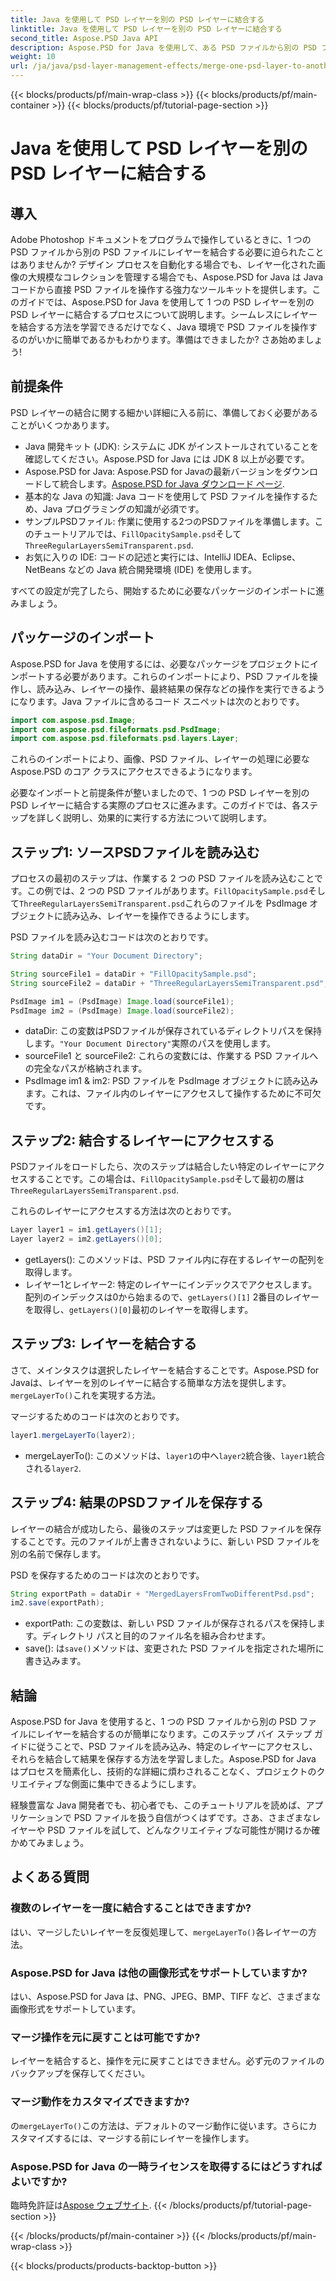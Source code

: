 ```yaml
---
title: Java を使用して PSD レイヤーを別の PSD レイヤーに結合する
linktitle: Java を使用して PSD レイヤーを別の PSD レイヤーに結合する
second_title: Aspose.PSD Java API
description: Aspose.PSD for Java を使用して、ある PSD ファイルから別の PSD ファイルにレイヤーを結合する方法を、ステップバイステップのチュートリアルで学習します。デザイン プロセスを自動化するのに最適です。
weight: 10
url: /ja/java/psd-layer-management-effects/merge-one-psd-layer-to-another/
---
```


{{< blocks/products/pf/main-wrap-class >}}
{{< blocks/products/pf/main-container >}}
{{< blocks/products/pf/tutorial-page-section >}}

# Java を使用して PSD レイヤーを別の PSD レイヤーに結合する

## 導入

Adobe Photoshop ドキュメントをプログラムで操作しているときに、1 つの PSD ファイルから別の PSD ファイルにレイヤーを結合する必要に迫られたことはありませんか? デザイン プロセスを自動化する場合でも、レイヤー化された画像の大規模なコレクションを管理する場合でも、Aspose.PSD for Java は Java コードから直接 PSD ファイルを操作する強力なツールキットを提供します。このガイドでは、Aspose.PSD for Java を使用して 1 つの PSD レイヤーを別の PSD レイヤーに結合するプロセスについて説明します。シームレスにレイヤーを結合する方法を学習できるだけでなく、Java 環境で PSD ファイルを操作するのがいかに簡単であるかもわかります。準備はできましたか? さあ始めましょう!

## 前提条件

PSD レイヤーの結合に関する細かい詳細に入る前に、準備しておく必要があることがいくつかあります。

- Java 開発キット (JDK): システムに JDK がインストールされていることを確認してください。Aspose.PSD for Java には JDK 8 以上が必要です。
-  Aspose.PSD for Java: Aspose.PSD for Javaの最新バージョンをダウンロードして統合します。[Aspose.PSD for Java ダウンロード ページ](https://releases.aspose.com/psd/java/).
- 基本的な Java の知識: Java コードを使用して PSD ファイルを操作するため、Java プログラミングの知識が必須です。
- サンプルPSDファイル: 作業に使用する2つのPSDファイルを準備します。このチュートリアルでは、`FillOpacitySample.psd`そして`ThreeRegularLayersSemiTransparent.psd`.
- お気に入りの IDE: コードの記述と実行には、IntelliJ IDEA、Eclipse、NetBeans などの Java 統合開発環境 (IDE) を使用します。

すべての設定が完了したら、開始するために必要なパッケージのインポートに進みましょう。

## パッケージのインポート

Aspose.PSD for Java を使用するには、必要なパッケージをプロジェクトにインポートする必要があります。これらのインポートにより、PSD ファイルを操作し、読み込み、レイヤーの操作、最終結果の保存などの操作を実行できるようになります。Java ファイルに含めるコード スニペットは次のとおりです。

```java
import com.aspose.psd.Image;
import com.aspose.psd.fileformats.psd.PsdImage;
import com.aspose.psd.fileformats.psd.layers.Layer;
```

これらのインポートにより、画像、PSD ファイル、レイヤーの処理に必要な Aspose.PSD のコア クラスにアクセスできるようになります。

必要なインポートと前提条件が整いましたので、1 つの PSD レイヤーを別の PSD レイヤーに結合する実際のプロセスに進みます。このガイドでは、各ステップを詳しく説明し、効果的に実行する方法について説明します。

## ステップ1: ソースPSDファイルを読み込む

プロセスの最初のステップは、作業する 2 つの PSD ファイルを読み込むことです。この例では、2 つの PSD ファイルがあります。`FillOpacitySample.psd`そして`ThreeRegularLayersSemiTransparent.psd`これらのファイルを PsdImage オブジェクトに読み込み、レイヤーを操作できるようにします。

PSD ファイルを読み込むコードは次のとおりです。

```java
String dataDir = "Your Document Directory";

String sourceFile1 = dataDir + "FillOpacitySample.psd";
String sourceFile2 = dataDir + "ThreeRegularLayersSemiTransparent.psd";

PsdImage im1 = (PsdImage) Image.load(sourceFile1);
PsdImage im2 = (PsdImage) Image.load(sourceFile2);
```

- dataDir: この変数はPSDファイルが保存されているディレクトリパスを保持します。`"Your Document Directory"`実際のパスを使用します。
- sourceFile1 と sourceFile2: これらの変数には、作業する PSD ファイルへの完全なパスが格納されます。
- PsdImage im1 & im2: PSD ファイルを PsdImage オブジェクトに読み込みます。これは、ファイル内のレイヤーにアクセスして操作するために不可欠です。

## ステップ2: 結合するレイヤーにアクセスする

PSDファイルをロードしたら、次のステップは結合したい特定のレイヤーにアクセスすることです。この場合は、`FillOpacitySample.psd`そして最初の層は`ThreeRegularLayersSemiTransparent.psd`.

これらのレイヤーにアクセスする方法は次のとおりです。

```java
Layer layer1 = im1.getLayers()[1];
Layer layer2 = im2.getLayers()[0];
```

- getLayers(): このメソッドは、PSD ファイル内に存在するレイヤーの配列を取得します。
- レイヤー1とレイヤー2: 特定のレイヤーにインデックスでアクセスします。配列のインデックスは0から始まるので、`getLayers()[1]` 2番目のレイヤーを取得し、`getLayers()[0]`最初のレイヤーを取得します。

## ステップ3: レイヤーを結合する

さて、メインタスクは選択したレイヤーを結合することです。Aspose.PSD for Javaは、レイヤーを別のレイヤーに結合する簡単な方法を提供します。`mergeLayerTo()`これを実現する方法。

マージするためのコードは次のとおりです。

```java
layer1.mergeLayerTo(layer2);
```

-  mergeLayerTo(): このメソッドは、`layer1`の中へ`layer2`統合後、`layer1`統合される`layer2`.

## ステップ4: 結果のPSDファイルを保存する

レイヤーの結合が成功したら、最後のステップは変更した PSD ファイルを保存することです。元のファイルが上書きされないように、新しい PSD ファイルを別の名前で保存します。

PSD を保存するためのコードは次のとおりです。

```java
String exportPath = dataDir + "MergedLayersFromTwoDifferentPsd.psd";
im2.save(exportPath);
```

- exportPath: この変数は、新しい PSD ファイルが保存されるパスを保持します。ディレクトリ パスと目的のファイル名を組み合わせます。
-  save(): は`save()`メソッドは、変更された PSD ファイルを指定された場所に書き込みます。

## 結論

Aspose.PSD for Java を使用すると、1 つの PSD ファイルから別の PSD ファイルにレイヤーを結合するのが簡単になります。このステップ バイ ステップ ガイドに従うことで、PSD ファイルを読み込み、特定のレイヤーにアクセスし、それらを結合して結果を保存する方法を学習しました。Aspose.PSD for Java はプロセスを簡素化し、技術的な詳細に煩わされることなく、プロジェクトのクリエイティブな側面に集中できるようにします。

経験豊富な Java 開発者でも、初心者でも、このチュートリアルを読めば、アプリケーションで PSD ファイルを扱う自信がつくはずです。さあ、さまざまなレイヤーや PSD ファイルを試して、どんなクリエイティブな可能性が開けるか確かめてみましょう。

## よくある質問

### 複数のレイヤーを一度に結合することはできますか?
はい、マージしたいレイヤーを反復処理して、`mergeLayerTo()`各レイヤーの方法。

### Aspose.PSD for Java は他の画像形式をサポートしていますか?
はい、Aspose.PSD for Java は、PNG、JPEG、BMP、TIFF など、さまざまな画像形式をサポートしています。

### マージ操作を元に戻すことは可能ですか?
レイヤーを結合すると、操作を元に戻すことはできません。必ず元のファイルのバックアップを保存してください。

### マージ動作をカスタマイズできますか?
の`mergeLayerTo()`この方法は、デフォルトのマージ動作に従います。さらにカスタマイズするには、マージする前にレイヤーを操作します。

### Aspose.PSD for Java の一時ライセンスを取得するにはどうすればよいですか?
臨時免許証は[Aspose ウェブサイト](https://purchase.aspose.com/temporary-license/).
{{< /blocks/products/pf/tutorial-page-section >}}

{{< /blocks/products/pf/main-container >}}
{{< /blocks/products/pf/main-wrap-class >}}

{{< blocks/products/products-backtop-button >}}

